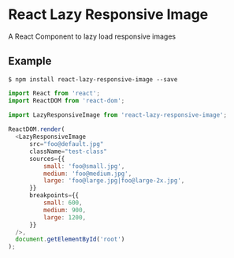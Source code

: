 # React Lazy Responsive Image
A React Component to lazy load responsive images

## Example

```shell 
$ npm install react-lazy-responsive-image --save
```

```javascript
import React from 'react';
import ReactDOM from 'react-dom';

import LazyResponsiveImage from 'react-lazy-responsive-image';
  
ReactDOM.render(
  <LazyResponsiveImage
      src="foo@default.jpg"
      className="test-class"
      sources={{
          small: 'foo@small.jpg',
          medium: 'foo@medium.jpg',
          large: 'foo@large.jpg|foo@large-2x.jpg',
      }}
      breakpoints={{
          small: 600,
          medium: 900,
          large: 1200,
      }}
  />,
  document.getElementById('root')
);
```

